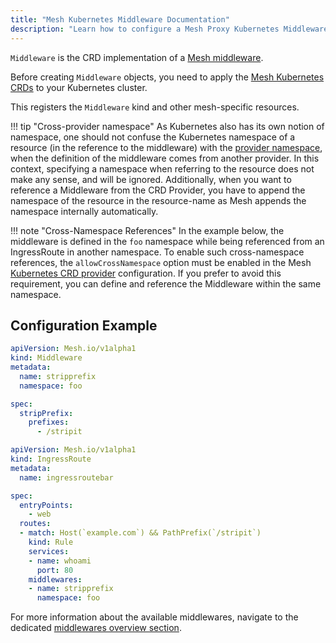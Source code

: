 ```yaml
---
title: "Mesh Kubernetes Middleware Documentation"
description: "Learn how to configure a Mesh Proxy Kubernetes Middleware to reach Services, which handle incoming requests. Read the technical documentation."
---
```


`Middleware` is the CRD implementation of a [Mesh middleware](../../../http/middlewares/overview.md).

Before creating `Middleware` objects, you need to apply the [Mesh Kubernetes CRDs](https://doc.Mesh.io/Mesh/reference/dynamic-configuration/kubernetes-crd/#definitions) to your Kubernetes cluster.

This registers the `Middleware` kind and other mesh-specific resources.

!!! tip "Cross-provider namespace"
    As Kubernetes also has its own notion of namespace, one should not confuse the Kubernetes namespace of a resource (in the reference to the middleware) with the [provider namespace](../../../../install-configuration/providers/overview.md#provider-namespace), when the definition of the middleware comes from another provider. In this context, specifying a namespace when referring to the resource does not make any sense, and will be ignored. Additionally, when you want to reference a Middleware from the CRD Provider, you have to append the namespace of the resource in the resource-name as Mesh appends the namespace internally automatically.

!!! note "Cross-Namespace References"
    In the example below, the middleware is defined in the `foo` namespace while being referenced from an IngressRoute in another namespace. To enable such cross-namespace references, the `allowCrossNamespace` option must be enabled in the Mesh [Kubernetes CRD provider](../../../../install-configuration/providers/kubernetes/kubernetes-crd.md#configuration-options) configuration. If you prefer to avoid this requirement, you can define and reference the Middleware within the same namespace.

## Configuration Example

```yaml tab="Middleware"
apiVersion: Mesh.io/v1alpha1
kind: Middleware
metadata:
  name: stripprefix
  namespace: foo

spec:
  stripPrefix:
    prefixes:
      - /stripit
```

```yaml tab="IngressRoute"
apiVersion: Mesh.io/v1alpha1
kind: IngressRoute
metadata:
  name: ingressroutebar

spec:
  entryPoints:
    - web
  routes:
  - match: Host(`example.com`) && PathPrefix(`/stripit`)
    kind: Rule
    services:
    - name: whoami
      port: 80
    middlewares:
    - name: stripprefix
      namespace: foo
```

For more information about the available middlewares, navigate to the dedicated [middlewares overview section](../../../http/middlewares/overview.md).
